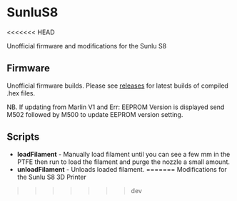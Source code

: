 # SunluS8
<<<<<<< HEAD

Unofficial firmware and modifications for the Sunlu S8

## Firmware

Unofficial firmware builds. Please see [releases](https://github.com/LittleHobbyShop/SunluS8/releases) for latest builds of compiled .hex files.

NB. If updating from Marlin V1 and Err: EEPROM Version is displayed send M502 followed by M500 to update EEPROM version setting.

## Scripts

- **loadFilament** - Manually load filament until you can see a few mm in the PTFE then run to load the filament and purge the nozzle a small amount.
- **unloadFilament** - Unloads loaded filament.
=======
Modifications for the Sunlu S8 3D Printer
>>>>>>> dev

